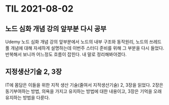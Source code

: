 # TIL 2021-08-02

## 노드 심화 개념 강의 앞부분 다시 공부

Udemy 노드 심화 개념 강의 앞부분에서 노드의 내부 구조와 동작원리, 노드의 쓰레드풀 개념에 대해 자세하게 설명하는데 이번주 스터디 준비를 위해 그 부분을 다시 들었다. 반복해서 보니까 어느정도 흐름이 잡힌다. 내 말로 정리해봐야겠다.

## 지정생산기술 2, 3장 

IT에 몸담은 이들을 위한 지적 생산 기술(줄여서 지적생산기술) 2, 3장을 읽었다. 2장은 동기부여하는 방법, 의욕을 가지고 유지하는 방법에 대한 내용이고, 3장은 기억을 오래 유지하는 방법을 다룬다.
